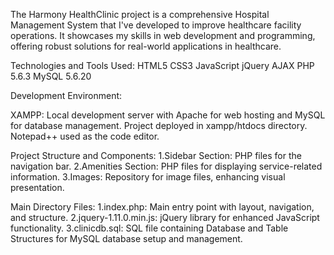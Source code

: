 The Harmony HealthClinic project is a comprehensive Hospital Management System that I've developed to improve healthcare facility operations. It showcases my skills in web development and programming, offering robust solutions for real-world applications in healthcare.

Technologies and Tools Used:
HTML5 
CSS3 
JavaScript 
jQuery 
AJAX 
PHP 5.6.3 
MySQL 5.6.20 

Development Environment:

XAMPP: Local development server with Apache for web hosting and MySQL for database management.
Project deployed in xampp/htdocs directory.
Notepad++ used as the code editor.

Project Structure and Components:
1.Sidebar Section: PHP files for the navigation bar.
2.Amenities Section: PHP files for displaying service-related information.
3.Images: Repository for image files, enhancing visual presentation.

Main Directory Files:
1.index.php: Main entry point with layout, navigation, and structure.
2.jquery-1.11.0.min.js: jQuery library for enhanced JavaScript functionality.
3.clinicdb.sql: SQL file containing Database and Table Structures for MySQL database setup and management.
